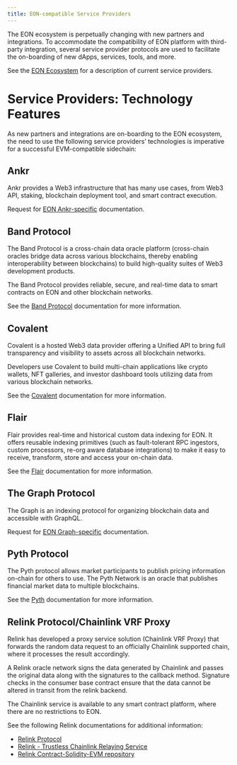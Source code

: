 ```yaml
---
title: EON-compatible Service Providers
---
```


The EON ecosystem is perpetually changing with new partners and integrations. To accommodate the compatibility of EON platform with third-party integration, several service provider protocols are used to facilitate the on-boarding of new dApps, services, tools, and more.

See the [EON Ecosystem](https://eon.horizen.io/ecosystem) for a description of current service providers.    


# Service Providers: Technology Features

As new partners and integrations are on-boarding to the EON ecosystem, the need to use the following service providers’ technologies is imperative for a successful EVM-compatible sidechain:


## Ankr  

Ankr provides a Web3 infrastructure that has many use cases, from Web3 API, staking, blockchain deployment tool, and smart contract execution. 

Request for [EON Ankr-specific](http://info@horizen.io) documentation. 


## Band Protocol

The Band Protocol is a cross-chain data oracle platform (cross-chain oracles bridge data across various blockchains, thereby enabling interoperability between blockchains) to build high-quality suites of Web3 development products. 

The Band Protocol provides reliable, secure, and real-time data to smart contracts on EON and other blockchain networks.

See the [Band Protocol](https://docs.bandchain.org/develop/supported-blockchains/) documentation for more information.


## Covalent

Covalent is a hosted Web3 data provider offering a Unified API to bring full transparency and visibility to assets across all blockchain networks.

Developers use Covalent to build multi-chain applications like crypto wallets, NFT galleries, and investor dashboard tools utilizing data from various blockchain networks. 

See the [Covalent](https://www.covalenthq.com/docs/networks/horizen/) documentation for more information. 


## Flair

Flair provides real-time and historical custom data indexing for EON. It offers reusable indexing primitives (such as fault-tolerant RPC ingestors, custom processors, re-org aware database integrations) to make it easy to receive, transform, store and access your on-chain data.

See the [Flair](https://github.com/HorizenOfficial/evm-documentation/pull/78) documentation for more information. 


## The Graph Protocol

The Graph is an indexing protocol for organizing blockchain data and accessible with GraphQL.

Request for [EON Graph-specific](http://info@horizen.io) documentation.


## Pyth Protocol

The Pyth protocol allows market participants to publish pricing information on-chain for others to use. The Pyth Network is an oracle that publishes financial market data to multiple blockchains. 

See the [Pyth](https://docs.pyth.network/documentation/pythnet-price-feeds/evm) documentation for more information.


## Relink Protocol/Chainlink VRF Proxy

Relink has developed a proxy service solution (Chainlink VRF Proxy) that forwards the random data request to an officially Chainlink supported chain, where it processes the result accordingly.

 

A Relink oracle network signs the data generated by Chainlink and passes the original data along with the signatures to the callback method. Signature checks in the consumer base contract ensure that the data cannot be altered in transit from the relink backend.

The Chainlink service is available to any smart contract platform, where there are no restrictions to EON.  

See the following Relink documentations for additional information:


* [Relink Protocol](https://docs.relink.services/)
* [Relink - Trustless Chainlink Relaying Service](https://github.com/RelinkServices/relink-contracts-solidity-evm/blob/main/README.md#relink---trustless-chainlink-relaying-service)
* [Relink Contract-Solidity-EVM repository](https://github.com/RelinkServices/relink-contracts-solidity-evm)
